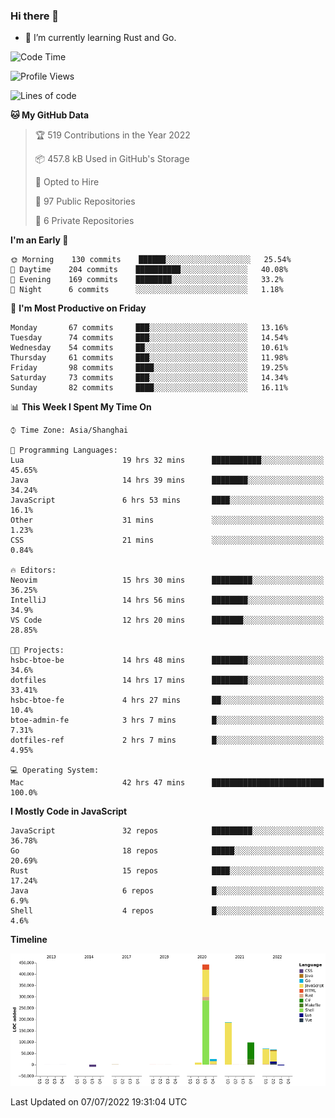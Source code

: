 ### Hi there 👋

- 🌱 I’m currently learning Rust and Go.

<!--START_SECTION:waka-->
![Code Time](http://img.shields.io/badge/Code%20Time-534%20hrs%2031%20mins-blue)

![Profile Views](http://img.shields.io/badge/Profile%20Views-0-blue)

![Lines of code](https://img.shields.io/badge/From%20Hello%20World%20I%27ve%20Written-894%20Thousand%20lines%20of%20code-blue)

**🐱 My GitHub Data** 

> 🏆 519 Contributions in the Year 2022
 > 
> 📦 457.8 kB Used in GitHub's Storage 
 > 
> 💼 Opted to Hire
 > 
> 📜 97 Public Repositories 
 > 
> 🔑 6 Private Repositories  
 > 
**I'm an Early 🐤** 

```text
🌞 Morning    130 commits    ██████░░░░░░░░░░░░░░░░░░░   25.54% 
🌆 Daytime    204 commits    ██████████░░░░░░░░░░░░░░░   40.08% 
🌃 Evening    169 commits    ████████░░░░░░░░░░░░░░░░░   33.2% 
🌙 Night      6 commits      ░░░░░░░░░░░░░░░░░░░░░░░░░   1.18%

```
📅 **I'm Most Productive on Friday** 

```text
Monday       67 commits     ███░░░░░░░░░░░░░░░░░░░░░░   13.16% 
Tuesday      74 commits     ███░░░░░░░░░░░░░░░░░░░░░░   14.54% 
Wednesday    54 commits     ██░░░░░░░░░░░░░░░░░░░░░░░   10.61% 
Thursday     61 commits     ███░░░░░░░░░░░░░░░░░░░░░░   11.98% 
Friday       98 commits     ████░░░░░░░░░░░░░░░░░░░░░   19.25% 
Saturday     73 commits     ███░░░░░░░░░░░░░░░░░░░░░░   14.34% 
Sunday       82 commits     ████░░░░░░░░░░░░░░░░░░░░░   16.11%

```


📊 **This Week I Spent My Time On** 

```text
⌚︎ Time Zone: Asia/Shanghai

💬 Programming Languages: 
Lua                      19 hrs 32 mins      ███████████░░░░░░░░░░░░░░   45.65% 
Java                     14 hrs 39 mins      ████████░░░░░░░░░░░░░░░░░   34.24% 
JavaScript               6 hrs 53 mins       ████░░░░░░░░░░░░░░░░░░░░░   16.1% 
Other                    31 mins             ░░░░░░░░░░░░░░░░░░░░░░░░░   1.23% 
CSS                      21 mins             ░░░░░░░░░░░░░░░░░░░░░░░░░   0.84%

🔥 Editors: 
Neovim                   15 hrs 30 mins      █████████░░░░░░░░░░░░░░░░   36.25% 
IntelliJ                 14 hrs 56 mins      ████████░░░░░░░░░░░░░░░░░   34.9% 
VS Code                  12 hrs 20 mins      ███████░░░░░░░░░░░░░░░░░░   28.85%

🐱‍💻 Projects: 
hsbc-btoe-be             14 hrs 48 mins      ████████░░░░░░░░░░░░░░░░░   34.6% 
dotfiles                 14 hrs 17 mins      ████████░░░░░░░░░░░░░░░░░   33.41% 
hsbc-btoe-fe             4 hrs 27 mins       ██░░░░░░░░░░░░░░░░░░░░░░░   10.4% 
btoe-admin-fe            3 hrs 7 mins        █░░░░░░░░░░░░░░░░░░░░░░░░   7.31% 
dotfiles-ref             2 hrs 7 mins        █░░░░░░░░░░░░░░░░░░░░░░░░   4.95%

💻 Operating System: 
Mac                      42 hrs 47 mins      █████████████████████████   100.0%

```

**I Mostly Code in JavaScript** 

```text
JavaScript               32 repos            █████████░░░░░░░░░░░░░░░░   36.78% 
Go                       18 repos            █████░░░░░░░░░░░░░░░░░░░░   20.69% 
Rust                     15 repos            ████░░░░░░░░░░░░░░░░░░░░░   17.24% 
Java                     6 repos             █░░░░░░░░░░░░░░░░░░░░░░░░   6.9% 
Shell                    4 repos             █░░░░░░░░░░░░░░░░░░░░░░░░   4.6%

```


**Timeline**

![Chart not found](https://raw.githubusercontent.com/elton/elton/main/charts/bar_graph.png) 


 Last Updated on 07/07/2022 19:31:04 UTC
<!--END_SECTION:waka-->

<!--
**elton/elton** is a ✨ _special_ ✨ repository because its `README.md` (this file) appears on your GitHub profile.

Here are some ideas to get you started:

- 🔭 I’m currently working on ...
- 🌱 I’m currently learning ...
- 👯 I’m looking to collaborate on ...
- 🤔 I’m looking for help with ...
- 💬 Ask me about ...
- 📫 How to reach me: ...
- 😄 Pronouns: ...
- ⚡ Fun fact: ...
-->
